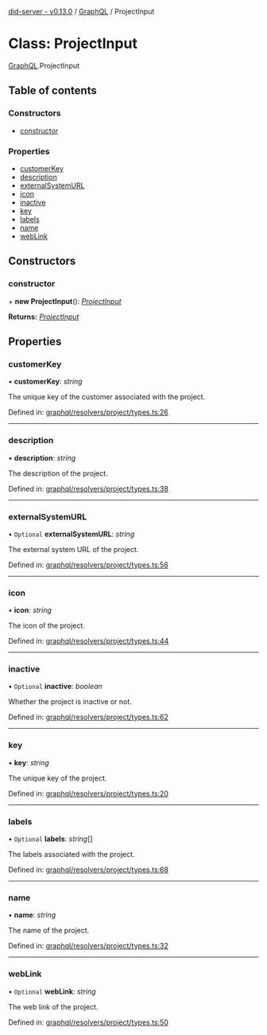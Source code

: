 [did-server - v0.13.0](../README.md) / [GraphQL](../modules/graphql.md) / ProjectInput

# Class: ProjectInput

[GraphQL](../modules/graphql.md).ProjectInput

## Table of contents

### Constructors

- [constructor](graphql.projectinput.md#constructor)

### Properties

- [customerKey](graphql.projectinput.md#customerkey)
- [description](graphql.projectinput.md#description)
- [externalSystemURL](graphql.projectinput.md#externalsystemurl)
- [icon](graphql.projectinput.md#icon)
- [inactive](graphql.projectinput.md#inactive)
- [key](graphql.projectinput.md#key)
- [labels](graphql.projectinput.md#labels)
- [name](graphql.projectinput.md#name)
- [webLink](graphql.projectinput.md#weblink)

## Constructors

### constructor

\+ **new ProjectInput**(): [*ProjectInput*](graphql.projectinput.md)

**Returns:** [*ProjectInput*](graphql.projectinput.md)

## Properties

### customerKey

• **customerKey**: *string*

The unique key of the customer associated with the project.

Defined in: [graphql/resolvers/project/types.ts:26](https://github.com/Puzzlepart/did/blob/dev/server/graphql/resolvers/project/types.ts#L26)

___

### description

• **description**: *string*

The description of the project.

Defined in: [graphql/resolvers/project/types.ts:38](https://github.com/Puzzlepart/did/blob/dev/server/graphql/resolvers/project/types.ts#L38)

___

### externalSystemURL

• `Optional` **externalSystemURL**: *string*

The external system URL of the project.

Defined in: [graphql/resolvers/project/types.ts:56](https://github.com/Puzzlepart/did/blob/dev/server/graphql/resolvers/project/types.ts#L56)

___

### icon

• **icon**: *string*

The icon of the project.

Defined in: [graphql/resolvers/project/types.ts:44](https://github.com/Puzzlepart/did/blob/dev/server/graphql/resolvers/project/types.ts#L44)

___

### inactive

• `Optional` **inactive**: *boolean*

Whether the project is inactive or not.

Defined in: [graphql/resolvers/project/types.ts:62](https://github.com/Puzzlepart/did/blob/dev/server/graphql/resolvers/project/types.ts#L62)

___

### key

• **key**: *string*

The unique key of the project.

Defined in: [graphql/resolvers/project/types.ts:20](https://github.com/Puzzlepart/did/blob/dev/server/graphql/resolvers/project/types.ts#L20)

___

### labels

• `Optional` **labels**: *string*[]

The labels associated with the project.

Defined in: [graphql/resolvers/project/types.ts:68](https://github.com/Puzzlepart/did/blob/dev/server/graphql/resolvers/project/types.ts#L68)

___

### name

• **name**: *string*

The name of the project.

Defined in: [graphql/resolvers/project/types.ts:32](https://github.com/Puzzlepart/did/blob/dev/server/graphql/resolvers/project/types.ts#L32)

___

### webLink

• `Optional` **webLink**: *string*

The web link of the project.

Defined in: [graphql/resolvers/project/types.ts:50](https://github.com/Puzzlepart/did/blob/dev/server/graphql/resolvers/project/types.ts#L50)
